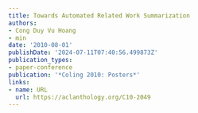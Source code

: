 ```yaml
---
title: Towards Automated Related Work Summarization
authors:
- Cong Duy Vu Hoang
- min
date: '2010-08-01'
publishDate: '2024-07-11T07:40:56.499873Z'
publication_types:
- paper-conference
publication: '*Coling 2010: Posters*'
links:
- name: URL
  url: https://aclanthology.org/C10-2049
---
```

